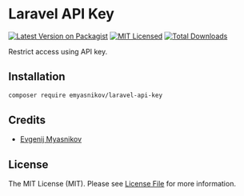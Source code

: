 # Laravel API Key

[![Latest Version on Packagist](https://img.shields.io/packagist/v/emyasnikov/laravel-api-key.svg?style=flat)](https://packagist.org/packages/emyasnikov/laravel-api-key)
[![MIT Licensed](https://img.shields.io/badge/license-MIT-brightgreen.svg?style=flat)](LICENSE.md)
[![Total Downloads](https://img.shields.io/packagist/dt/emyasnikov/laravel-api-key.svg?style=flat)](https://packagist.org/packages/emyasnikov/laravel-api-key)

Restrict access using API key.

## Installation

```bash
composer require emyasnikov/laravel-api-key
```

## Credits

- [Evgenij Myasnikov](https://github.com/emyasnikov)

## License

The MIT License (MIT). Please see [License File](LICENSE.md) for more information.
